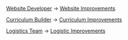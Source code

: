 [Website Developer](./Website%20Developer.md) -> [Website Improvements](Improvements/Website%20Improvements.md)

[Curriculum Builder](./Curriculum%20Builder.md) -> [Curriculum Improvements](Improvements/Curriculum%20Improvements.md) 

[Logistics Team](./Logistics%20Team.md) -> [Logistic Improvements](Improvements/Logistic%20Improvements.md)

